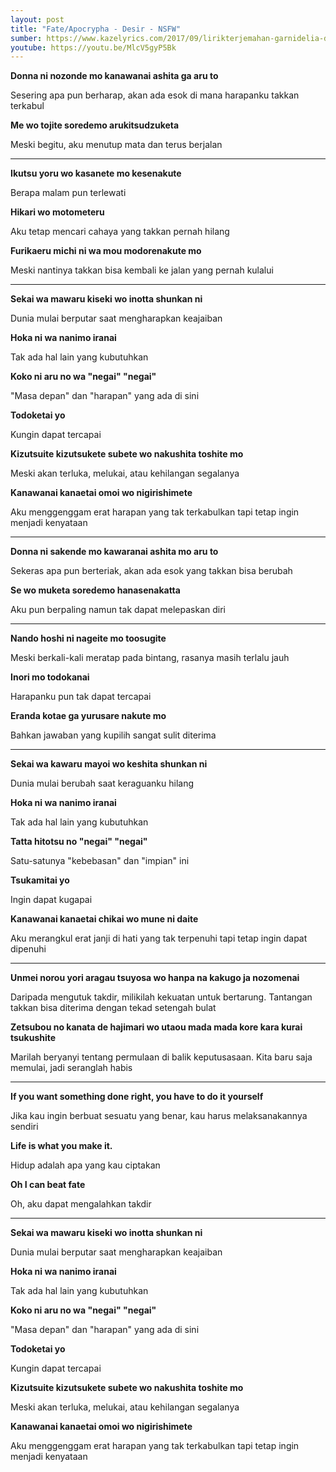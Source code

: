 ```yaml
---
layout: post
title: "Fate/Apocrypha - Desir - NSFW"
sumber: https://www.kazelyrics.com/2017/09/lirikterjemahan-garnidelia-desir-harapan.html?m=1 
youtube: https://youtu.be/MlcV5gyP5Bk
---
```


**Donna ni nozonde mo kanawanai ashita ga aru to**

Sesering apa pun berharap, akan ada esok di mana harapanku takkan terkabul

**Me wo tojite soredemo arukitsudzuketa**

Meski begitu, aku menutup mata dan terus berjalan

****



**Ikutsu yoru wo kasanete mo kesenakute**

Berapa malam pun terlewati

**Hikari wo motometeru**

Aku tetap mencari cahaya yang takkan pernah hilang

**Furikaeru michi ni wa mou modorenakute mo**

Meski nantinya takkan bisa kembali ke jalan yang pernah kulalui

****



**Sekai wa mawaru kiseki wo inotta shunkan ni**

Dunia mulai berputar saat mengharapkan keajaiban

**Hoka ni wa nanimo iranai**

Tak ada hal lain yang kubutuhkan

**Koko ni aru no wa "negai" "negai"**

"Masa depan" dan "harapan" yang ada di sini

**Todoketai yo**

Kungin dapat tercapai

**Kizutsuite kizutsukete subete wo nakushita toshite mo**

Meski akan terluka, melukai, atau kehilangan segalanya

**Kanawanai kanaetai omoi wo nigirishimete**

Aku menggenggam erat harapan yang tak terkabulkan tapi tetap ingin menjadi kenyataan

****



**Donna ni sakende mo kawaranai ashita mo aru to**

Sekeras apa pun berteriak, akan ada esok yang takkan bisa berubah

**Se wo muketa soredemo hanasenakatta**

Aku pun berpaling namun tak dapat melepaskan diri

****



**Nando hoshi ni nageite mo toosugite**

Meski berkali-kali meratap pada bintang, rasanya masih terlalu jauh

**Inori mo todokanai**

Harapanku pun tak dapat tercapai

**Eranda kotae ga yurusare nakute mo**

Bahkan jawaban yang kupilih sangat sulit diterima

****



**Sekai wa kawaru mayoi wo keshita shunkan ni**

Dunia mulai berubah saat keraguanku hilang

**Hoka ni wa nanimo iranai**

Tak ada hal lain yang kubutuhkan

**Tatta hitotsu no "negai" "negai"**

Satu-satunya "kebebasan" dan "impian" ini

**Tsukamitai yo**

Ingin dapat kugapai

**Kanawanai kanaetai chikai wo mune ni daite**

Aku merangkul erat janji di hati yang tak terpenuhi tapi tetap ingin dapat dipenuhi

****



**Unmei norou yori aragau tsuyosa wo hanpa na kakugo ja nozomenai**

Daripada mengutuk takdir, milikilah kekuatan untuk bertarung. Tantangan takkan bisa diterima dengan tekad setengah bulat

**Zetsubou no kanata de hajimari wo utaou mada mada kore kara kurai tsukushite**

Marilah beryanyi tentang permulaan di balik keputusasaan. Kita baru saja memulai, jadi seranglah habis

****



**If you want something done right, you have to do it yourself**

Jika kau ingin berbuat sesuatu yang benar, kau harus melaksanakannya sendiri

**Life is what you make it.**

Hidup adalah apa yang kau ciptakan

**Oh I can beat fate**

Oh, aku dapat mengalahkan takdir

****



**Sekai wa mawaru kiseki wo inotta shunkan ni**

Dunia mulai berputar saat mengharapkan keajaiban

**Hoka ni wa nanimo iranai**

Tak ada hal lain yang kubutuhkan

**Koko ni aru no wa "negai" "negai"**

"Masa depan" dan "harapan" yang ada di sini

**Todoketai yo**

Kungin dapat tercapai

**Kizutsuite kizutsukete subete wo nakushita toshite mo**

Meski akan terluka, melukai, atau kehilangan segalanya

**Kanawanai kanaetai omoi wo nigirishimete**

Aku menggenggam erat harapan yang tak terkabulkan tapi tetap ingin menjadi kenyataan 

